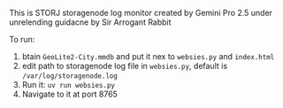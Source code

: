 This is STORJ storagenode log monitor created by Gemini Pro 2.5 under unrelending guidacne by Sir Arrogant Rabbit

To run: 
1. btain `GeoLite2-City.mmdb` and put it nex to `websies.py` and `index.html`
2. edit path to storagenode log file in `websies.py`, default is `/var/log/storagenode.log`
3. Run it: `uv run websies.py`
4. Navigate to it at port 8765 